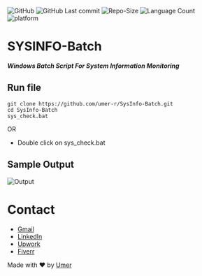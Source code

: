 ![GitHub](https://img.shields.io/github/license/umer-r/SysInfo-Batch) ![GitHub Last commit](https://img.shields.io/github/last-commit/umer-r/SysInfo-Batch) ![Repo-Size](https://img.shields.io/github/repo-size/umer-r/SysInfo-Batch)
![Language Count](https://img.shields.io/github/languages/count/umer-r/SysInfo-Batch) ![platform](https://img.shields.io/badge/platform-windows-blue)
# SYSINFO-Batch

***Windows Batch Script For System Information Monitoring***

## Run file
```batch
git clone https://github.com/umer-r/SysInfo-Batch.git
cd SysInfo-Batch
sys_check.bat
```
OR

- Double click on sys_check.bat

## Sample Output

![Output](https://user-images.githubusercontent.com/83476929/206752772-fdaff8e0-2f09-4d0a-be2d-e9c19fc4ec0f.png)

# Contact

- [Gmail](mailto:russs3400@gmail.com)
- [LinkedIn](https://www.linkedin.com/in/umer-mehmood-437120214/)
- [Upwork](https://www.upwork.com/o/profiles/users/~011184505ed9059668/)
- [Fiverr](https://www.fiverr.com/hamza_rajaz)

Made with :heart: by [Umer](https://twitter.com/UmerMehmood_)
